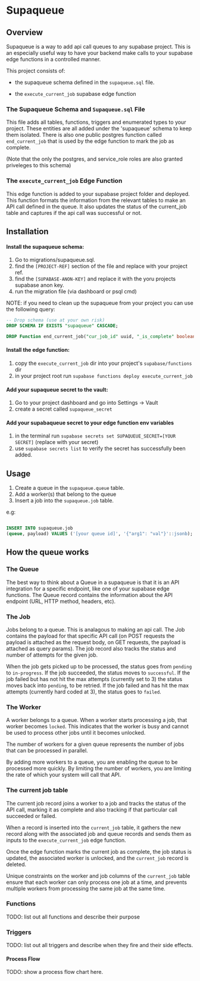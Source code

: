 # Supaqueue

## Overview

Supaqueue is a way to add api call queues to any supabase project. This is an especially useful way to have your backend make calls to your supabase edge functions in a controlled manner.

This project consists of:

- the supaqueue schema defined in the `supaqueue.sql` file.

- the `execute_current_job` supabase edge function

### The Supaqueue Schema and `Supaqueue.sql` File

This file adds all tables, functions, triggers and enumerated types to your project. These entities are all added under the 'supaqueue' schema to keep them isolated. There is also one public postgres function called `end_current_job` that is used by the edge function to mark the job as complete.

(Note that the only the postgres, and service_role roles are also granted priveleges to this schema)

### The `execute_current_job` Edge Function

This edge function is added to your supabase project folder and deployed. This function formats the information from the relevant tables to make an API call defined in the queue. It also updates the status of the current_job table and captures if the api call was successful or not.

## Installation

#### Install the supaqueue schema:

1. Go to migrations/supaqueue.sql.
2. find the `[PROJECT-REF]` section of the file and replace with your project ref.
3. find the `[SUPABASE-ANON-KEY]` and replace it with the yoru projects supabase anon key.
4. run the migration file (via dashboard or psql cmd)

NOTE: if you need to clean up the supaqueue from your project you can use the following query:

```sql
-- Drop schema (use at your own risk)
DROP SCHEMA IF EXISTS "supaqueue" CASCADE;

DROP Function end_current_job("cur_job_id" uuid, "_is_complete" boolean, "_is_successful" boolean)
```

#### Install the edge function:

1. copy the `execute_current_job` dir into your project's `supabase/functions` dir
2. in your project root run `supabase functions deploy execute_current_job`

#### Add your supaqueue secret to the vault:

1. Go to your project dashboard and go into Settings -> Vault
2. create a secret called `supaqueue_secret`

#### Add your supabaqueue secret to your edge function env variables

1.  in the terminal run `supabase secrets set SUPAQUEUE_SECRET=[YOUR SECRET]` (replace with your secret)
2.  use `supabase secrets list` to verify the secret has successfully been added.

## Usage

1. Create a queue in the `supaqueue.queue` table.
2. Add a worker(s) that belong to the queue
3. Insert a job into the `supaqueue.job` table.

e.g:

```sql

INSERT INTO supaqueue.job
(queue, payload) VALUES ('[your queue id]', '{"arg1": "val"}'::jsonb);

```

## How the queue works

### The Queue

The best way to think about a Queue in a supaqueue is that it is an API integration for a specific endpoint, like one of your supabase edge functions. The Queue record contains the information about the API endpoint (URL, HTTP method, headers, etc).

### The Job

Jobs belong to a queue. This is analagous to making an api call. The Job contains the payload for that specific API call (on POST requests the payload is attached as the request body, on GET requests, the payload is attached as query params). The job record also tracks the status and number of attempts for the given job.

When the job gets picked up to be processed, the status goes from `pending` to `in-progress`. If the job succeeded, the status moves to `successful`. If the job failed but has not hit the max attempts (currently set to 3) the status moves back into `pending`, to be retried. If the job failed and has hit the max attempts (currently hard coded at 3), the status goes to `failed`.

### The Worker

A worker belongs to a queue. When a worker starts processing a job, that worker becomes `locked`. This indicates that the worker is busy and cannot be used to process other jobs until it becomes unlocked.

The number of workers for a given queue represents the number of jobs that can be processed in parallel.

By adding more workers to a queue, you are enabling the queue to be processed more quickly. By limiting the number of workers, you are limiting the rate of which your system will call that API.

### The current job table

The current job record joins a worker to a job and tracks the status of the API call, marking it as complete and also tracking if that particular call succeeded or failed.

When a record is inserted into the `current_job` table, it gathers the new record along with the associated job and queue records and sends them as inputs to the `execute_current_job` edge function.

Once the edge function marks the current job as complete, the job status is updated, the associated worker is unlocked, and the `current_job` record is deleted.

Unique constraints on the worker and job columns of the `current_job` table ensure that each worker can only process one job at a time, and prevents multiple workers from processing the same job at the same time.

### Functions

TODO: list out all functions and describe their purpose

### Triggers

TODO: list out all triggers and describe when they fire and their side effects.

#### Process Flow

TODO: show a process flow chart here.
